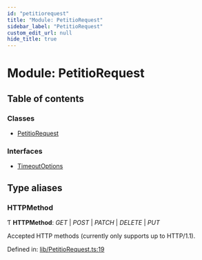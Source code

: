 ```yaml
---
id: "petitiorequest"
title: "Module: PetitioRequest"
sidebar_label: "PetitioRequest"
custom_edit_url: null
hide_title: true
---
```


# Module: PetitioRequest

## Table of contents

### Classes

- [PetitioRequest](../classes/petitiorequest.petitiorequest-1.md)

### Interfaces

- [TimeoutOptions](../interfaces/petitiorequest.timeoutoptions.md)

## Type aliases

### HTTPMethod

Ƭ **HTTPMethod**: *GET* \| *POST* \| *PATCH* \| *DELETE* \| *PUT*

Accepted HTTP methods (currently only supports up to HTTP/1.1).

Defined in: [lib/PetitioRequest.ts:19](https://github.com/helperdiscord/petitio/blob/585315e/src/lib/PetitioRequest.ts#L19)
